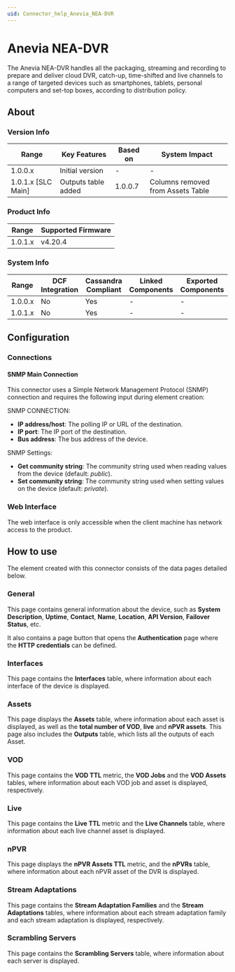 ```yaml
---
uid: Connector_help_Anevia_NEA-DVR
---
```


# Anevia NEA-DVR

The Anevia NEA-DVR handles all the packaging, streaming and recording to prepare and deliver cloud DVR, catch-up, time-shifted and live channels to a range of targeted devices such as smartphones, tablets, personal computers and set-top boxes, according to distribution policy.

## About

### Version Info

| Range                | Key Features         | Based on     | System Impact                      |
|----------------------|----------------------|--------------|------------------------------------|
| 1.0.0.x              | Initial version      | -            | -                                  |
| 1.0.1.x [SLC Main]   | Outputs table added  | 1.0.0.7      | Columns removed from Assets Table  |

### Product Info

| Range     | Supported Firmware     |
|-----------|------------------------|
| 1.0.1.x   | v4.20.4                |

### System Info

| Range     | DCF Integration     | Cassandra Compliant     | Linked Components     | Exported Components     |
|-----------|---------------------|-------------------------|-----------------------|-------------------------|
| 1.0.0.x   | No                  | Yes                     | -                     | -                       |
| 1.0.1.x   | No                  | Yes                     | -                     | -                       |

## Configuration

### Connections

#### SNMP Main Connection

This connector uses a Simple Network Management Protocol (SNMP) connection and requires the following input during element creation:

SNMP CONNECTION:

- **IP address/host**: The polling IP or URL of the destination.
- **IP port**: The IP port of the destination.
- **Bus address**: The bus address of the device.

SNMP Settings:

- **Get community string**: The community string used when reading values from the device (default: *public*).
- **Set community string**: The community string used when setting values on the device (default: *private*).

### Web Interface

The web interface is only accessible when the client machine has network access to the product.

## How to use

The element created with this connector consists of the data pages detailed below.

### General

This page contains general information about the device, such as **System Description**, **Uptime**, **Contact**, **Name**, **Location**, **API Version**, **Failover Status**, etc.

It also contains a page button that opens the **Authentication** page where the **HTTP credentials** can be defined.

### Interfaces

This page contains the **Interfaces** table, where information about each interface of the device is displayed.

### Assets

This page displays the **Assets** table, where information about each asset is displayed, as well as the **total number of VOD**, **live** and **nPVR assets**. This page also includes the **Outputs** table, which lists all the outputs of each Asset.

### VOD

This page contains the **VOD TTL** metric, the **VOD Jobs** and the **VOD Assets** tables, where information about each VOD job and asset is displayed, respectively.

### Live

This page contains the **Live TTL** metric and the **Live Channels** table, where information about each live channel asset is displayed.

### nPVR

This page displays the **nPVR Assets TTL** metric, and the **nPVRs** table, where information about each nPVR asset of the DVR is displayed.

### Stream Adaptations

This page contains the **Stream Adaptation Families** and the **Stream Adaptations** tables, where information about each stream adaptation family and each stream adaptation is displayed, respectively.

### Scrambling Servers

This page contains the **Scrambling Servers** table, where information about each server is displayed.
